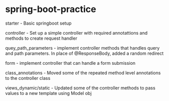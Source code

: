 # spring-boot-practice
starter - Basic springboot setup 

controller - Set up a simple controller with required annotattions and methods to create request handler

quey_path_parameters - implement controller methods that handles query and path parameters. In place of @ResponseBody, added a random redirect

form - implement controller that can handle a form submission

class_annotations - Moved some of the repeated method level annotations to the controller class

views_dynamic/static - Updated some of the controller methods to pass values to a new template using Model obj
